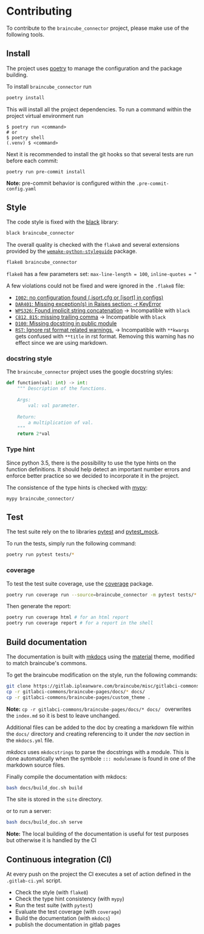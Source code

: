 # Contributing

To contribute to the `braincube_connector` project, please make use of the following tools.

## Install

The project uses [poetry](https://github.com/python-poetry/poetry) to manage the configuration and the package building.

To install `braincube_connector` run

```bash
poetry install
```

This will install all the project dependencies.  To run a command within the project virtual environment run

```text
$ poetry run <command>
# or
$ poetry shell
(.venv) $ <command>
```

Next it is recommended to install the git hooks so that several tests are run before each commit:

```
poetry run pre-commit install
```

**Note:** pre-commit behavior is configured within the `.pre-commit-config.yaml`

## Style

The code style is fixed with the [black](https://github.com/psf/black) library:

```bash
black braincube_connector
```

The overall quality is checked with the `flake8` and several extensions provided by the [`wemake-python-styleguide`](https://wemake-python-stylegui.de/en/latest/pages/usage/violations/index.html#external-plugins) package.  

```bash
flake8 braincube_connector
```

`flake8` has a few parameters set: `max-line-length = 100`, `inline-quotes = "`

A few violations could not be fixed and were ignored in the `.flake8` file:  

- [`I002`: no configuration found (.isort.cfg or [isort] in configs)](https://github.com/gforcada/flake8-isort#error-codes)
- [`DAR401`: Missing exception(s) in Raises section: -r KeyError](https://github.com/terrencepreilly/darglint#error-codes)
- [`WPS326`: Found implicit string concatenation](https://wemake-python-stylegui.de/en/latest/pages/usage/violations/consistency.html#wemake_python_styleguide.violations.consistency.ImplicitStringConcatenationViolation)
  → Incompatible with `black`
- [`C812`, `815`: missing trailing comma](https://github.com/PyCQA/flake8-commas/#errors)
  → Incompatible with `black`
- [`D100`: Missing docstring in public module](http://www.pydocstyle.org/en/5.0.2/error_codes.html#grouping)
- [`RST`: Ignore rst format related warnings.](https://github.com/peterjc/flake8-rst-docstrings)
  → Incompatible with `**kwargs` gets confused with `**title` in rst format. Removing this warning has no effect since we are using markdown.

### docstring style

The `braincube_connector` project uses the google docstring styles:

```python
def function(val: int) -> int:
	""" Description of the functions.
	
	Args:
		val: val parameter.
	
	Return:
		a multiplication of val.
	"""
    return 2*val
```

### Type hint

Since python 3.5, there is the possibility to use the type hints on the function definitions. It should help detect an important number errors and enforce better practice so we decided to incorporate it in the project.

The consistence of the type hints is checked with  [mypy](http://mypy-lang.org/):

```
mypy braincube_connector/
```

## Test

The test suite rely on the to libraries [pytest](https://docs.pytest.org/en/latest/) and  [pytest_mock](https://github.com/pytest-dev/pytest-mock).

To run the tests, simply run the following command:

```bash
poetry run pytest tests/*
```

### coverage 

To test the test suite coverage, use the [coverage](https://github.com/nedbat/coveragepy/blob/coverage-5.0.3/doc/index.rst) package.

```bash
poetry run coverage run --source=braincube_connector -m pytest tests/*
```
Then generate the report:

```bash
poetry run coverage html # for an html report
poetry run coverage report # for a report in the shell
```

## Build documentation

The documentation is built with [mkdocs](https://www.mkdocs.org/) using the [material](https://squidfunk.github.io/mkdocs-material/) theme, modified to match braincube's commons.

To get the braincube modification on the style, run the following commands: 

```bash
git clone https://gitlab.ipleanware.com/braincube/misc/gitlabci-commons.git
cp -r gitlabci-commons/braincube-pages/docs/* docs/ 
cp -r gitlabci-commons/braincube-pages/custom_theme .
```

**Note:**  `cp -r gitlabci-commons/braincube-pages/docs/* docs/ ` overwrites the `index.md` so it is best to leave unchanged.

Additional files can be added to the doc by creating a markdown file within the `docs/` directory and creating referencing to it under the *nav* section in the `mkdocs.yml` file.

*mkdocs* uses `mkdocstrings` to parse the docstrings with a module. This is done automatically when the symbole `::: modulename` is found in one of the markdown source files. 

Finally compile the documentation with mkdocs:

```bash
bash docs/build_doc.sh build
```
The site is stored in the `site` directory.  

or to run a server:
```bash
bash docs/build_doc.sh serve
```



**Note:** The local building of the documentation is useful for test purposes but otherwise it is handled by the CI

## Continuous integration (CI)

At every push on the project the  CI executes a set of action defined in the `.gitlab-ci.yml` script.

- Check the style (with `flake8`) 
- Check the type hint consistency (with `mypy`)
- Run the test suite (with `pytest`)
- Evaluate the test coverage (with `coverage`)
- Build the documentation (with `mkdocs`)
- publish the documentation in gitlab pages

